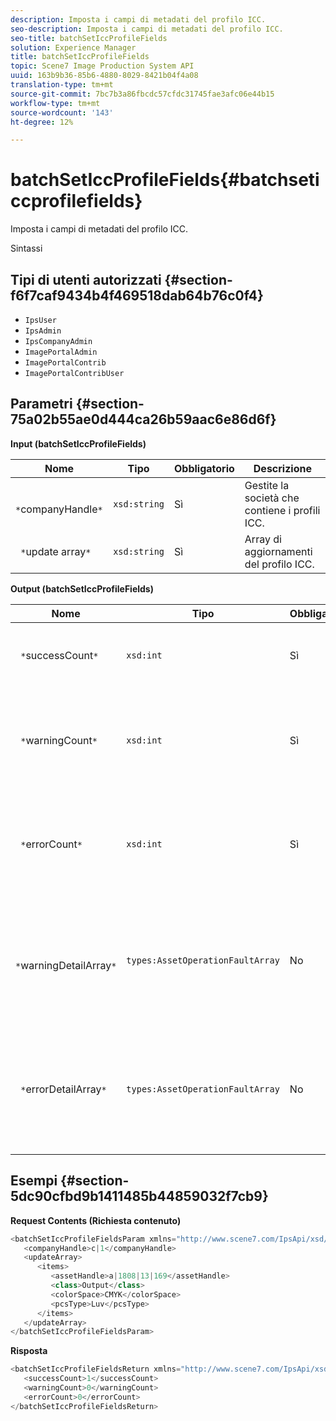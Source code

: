 ```yaml
---
description: Imposta i campi di metadati del profilo ICC.
seo-description: Imposta i campi di metadati del profilo ICC.
seo-title: batchSetIccProfileFields
solution: Experience Manager
title: batchSetIccProfileFields
topic: Scene7 Image Production System API
uuid: 163b9b36-85b6-4880-8029-8421b04f4a08
translation-type: tm+mt
source-git-commit: 7bc7b3a86fbcdc57cfdc31745fae3afc06e44b15
workflow-type: tm+mt
source-wordcount: '143'
ht-degree: 12%

---
```



# batchSetIccProfileFields{#batchseticcprofilefields}

Imposta i campi di metadati del profilo ICC.

Sintassi

## Tipi di utenti autorizzati {#section-f6f7caf9434b4f469518dab64b76c0f4}

* `IpsUser`
* `IpsAdmin`
* `IpsCompanyAdmin`
* `ImagePortalAdmin`
* `ImagePortalContrib`
* `ImagePortalContribUser`

## Parametri {#section-75a02b55ae0d444ca26b59aac6e86d6f}

**Input (batchSetIccProfileFields)**

| Nome | Tipo | Obbligatorio | Descrizione |
|---|---|---|---|
| ` *`companyHandle`*` | `xsd:string` | Sì | Gestite la società che contiene i profili ICC. |
| ` *`update array`*` | `xsd:string` | Sì | Array di aggiornamenti del profilo ICC. |

**Output (batchSetIccProfileFields)**

| Nome | Tipo | Obbligatorio | Descrizione |
|---|---|---|---|
| ` *`successCount`*` | `xsd:int` | Sì | Numero di campi del profilo ICC impostati correttamente. |
| ` *`warningCount`*` | `xsd:int` | Sì | Il numero di avvisi generati quando l&#39;operazione tentava di impostare i campi del profilo ICC. |
| ` *`errorCount`*` | `xsd:int` | Sì | Numero di errori generati quando l&#39;operazione tentava di impostare i campi del profilo ICC. |
| ` *`warningDetailArray`*` | `types:AssetOperationFaultArray` | No | Array di dettagli associati alle risorse che generavano avvisi quando l&#39;operazione tentava di applicare gli aggiornamenti. |
| ` *`errorDetailArray`*` | `types:AssetOperationFaultArray` | No | Array di dettagli associati alle risorse che generavano errori quando l&#39;operazione tentava di applicare gli aggiornamenti. |

## Esempi {#section-5dc90cfbd9b1411485b44859032f7cb9}

**Request Contents (Richiesta contenuto)**

```java
<batchSetIccProfileFieldsParam xmlns="http://www.scene7.com/IpsApi/xsd/2009-07-31">
   <companyHandle>c|1</companyHandle>
   <updateArray>
      <items>
         <assetHandle>a|1808|13|169</assetHandle>
         <class>Output</class>
         <colorSpace>CMYK</colorSpace>
         <pcsType>Luv</pcsType>
      </items>
   </updateArray>
</batchSetIccProfileFieldsParam>
```

**Risposta**

```java
<batchSetIccProfileFieldsReturn xmlns="http://www.scene7.com/IpsApi/xsd/2009-07-31">
   <successCount>1</successCount>
   <warningCount>0</warningCount>
   <errorCount>0</errorCount>
</batchSetIccProfileFieldsReturn>
```

